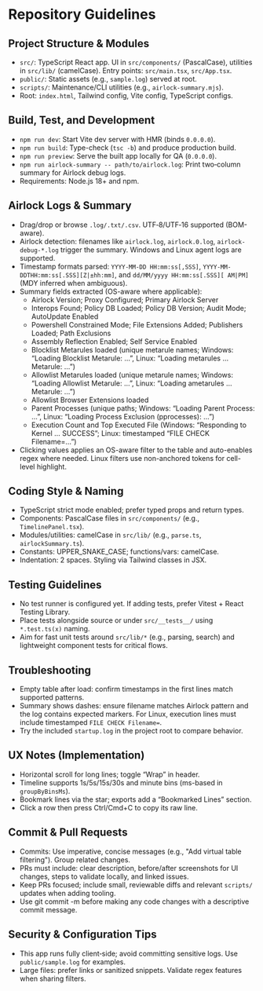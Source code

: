 # Repository Guidelines

## Project Structure & Modules
- `src/`: TypeScript React app. UI in `src/components/` (PascalCase), utilities in `src/lib/` (camelCase). Entry points: `src/main.tsx`, `src/App.tsx`.
- `public/`: Static assets (e.g., `sample.log`) served at root.
- `scripts/`: Maintenance/CLI utilities (e.g., `airlock-summary.mjs`).
- Root: `index.html`, Tailwind config, Vite config, TypeScript configs.

## Build, Test, and Development
- `npm run dev`: Start Vite dev server with HMR (binds `0.0.0.0`).
- `npm run build`: Type-check (`tsc -b`) and produce production build.
- `npm run preview`: Serve the built app locally for QA (`0.0.0.0`).
- `npm run airlock-summary -- path/to/airlock.log`: Print two‑column summary for Airlock debug logs.
- Requirements: Node.js 18+ and npm.

## Airlock Logs & Summary
- Drag/drop or browse `.log/.txt/.csv`. UTF‑8/UTF‑16 supported (BOM-aware).
- Airlock detection: filenames like `airlock.log`, `airlock.0.log`, `airlock-debug-*.log` trigger the summary. Windows and Linux agent logs are supported.
- Timestamp formats parsed: `YYYY-MM-DD HH:mm:ss[,SSS]`, `YYYY-MM-DDTHH:mm:ss[.SSS][Z|±hh:mm]`, and `dd/MM/yyyy HH:mm:ss[.SSS][ AM|PM]` (MDY inferred when ambiguous).
- Summary fields extracted (OS-aware where applicable):
  - Airlock Version; Proxy Configured; Primary Airlock Server
  - Interops Found; Policy DB Loaded; Policy DB Version; Audit Mode; AutoUpdate Enabled
  - Powershell Constrained Mode; File Extensions Added; Publishers Loaded; Path Exclusions
  - Assembly Reflection Enabled; Self Service Enabled
  - Blocklist Metarules loaded (unique metarule names; Windows: “Loading Blocklist Metarule: …”, Linux: “Loading metarules … Metarule: …”)
  - Allowlist Metarules loaded (unique metarule names; Windows: “Loading Allowlist Metarule: …”, Linux: “Loading ametarules … Metarule: …”)
  - Allowlist Browser Extensions loaded
  - Parent Processes (unique paths; Windows: “Loading Parent Process: …”, Linux: “Loading Process Exclusion (pprocesses): …”)
  - Execution Count and Top Executed File (Windows: “Responding to Kernel … SUCCESS”; Linux: timestamped “FILE CHECK Filename=…”) 
- Clicking values applies an OS-aware filter to the table and auto-enables regex where needed. Linux filters use non-anchored tokens for cell-level highlight.

## Coding Style & Naming
- TypeScript strict mode enabled; prefer typed props and return types.
- Components: PascalCase files in `src/components/` (e.g., `TimelinePanel.tsx`).
- Modules/utilities: camelCase in `src/lib/` (e.g., `parse.ts`, `airlockSummary.ts`).
- Constants: UPPER_SNAKE_CASE; functions/vars: camelCase.
- Indentation: 2 spaces. Styling via Tailwind classes in JSX.

## Testing Guidelines
- No test runner is configured yet. If adding tests, prefer Vitest + React Testing Library.
- Place tests alongside source or under `src/__tests__/` using `*.test.ts(x)` naming.
- Aim for fast unit tests around `src/lib/*` (e.g., parsing, search) and lightweight component tests for critical flows.

## Troubleshooting
- Empty table after load: confirm timestamps in the first lines match supported patterns.
- Summary shows dashes: ensure filename matches Airlock pattern and the log contains expected markers. For Linux, execution lines must include timestamped `FILE CHECK Filename=`.
- Try the included `startup.log` in the project root to compare behavior.

## UX Notes (Implementation)
- Horizontal scroll for long lines; toggle “Wrap” in header.
- Timeline supports 1s/5s/15s/30s and minute bins (ms-based in `groupByBinsMs`).
- Bookmark lines via the star; exports add a “Bookmarked Lines” section.
- Click a row then press Ctrl/Cmd+C to copy its raw line.

## Commit & Pull Requests
- Commits: Use imperative, concise messages (e.g., "Add virtual table filtering"). Group related changes.
- PRs must include: clear description, before/after screenshots for UI changes, steps to validate locally, and linked issues.
- Keep PRs focused; include small, reviewable diffs and relevant `scripts/` updates when adding tooling.
- Use git commit -m before making any code changes with a descriptive commit message.

## Security & Configuration Tips
- This app runs fully client‑side; avoid committing sensitive logs. Use `public/sample.log` for examples.
- Large files: prefer links or sanitized snippets. Validate regex features when sharing filters.
